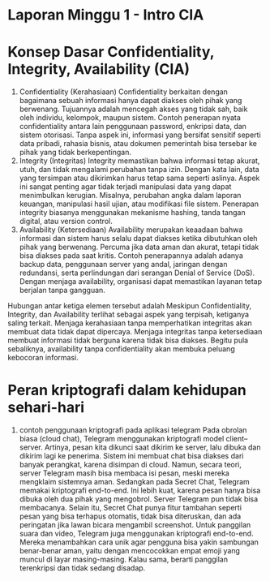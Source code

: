 # Laporan Minggu 1 - Intro CIA
# Konsep Dasar Confidentiality, Integrity, Availability (CIA)
1. Confidentiality (Kerahasiaan)
Confidentiality berkaitan dengan bagaimana sebuah informasi hanya dapat diakses oleh pihak yang berwenang. Tujuannya adalah mencegah akses yang tidak sah, baik oleh individu, kelompok, maupun sistem. Contoh penerapan nyata confidentiality antara lain penggunaan password, enkripsi data, dan sistem otorisasi. Tanpa aspek ini, informasi yang bersifat sensitif seperti data pribadi, rahasia bisnis, atau dokumen pemerintah bisa tersebar ke pihak yang tidak berkepentingan.
2. Integrity (Integritas)
Integrity memastikan bahwa informasi tetap akurat, utuh, dan tidak mengalami perubahan tanpa izin. Dengan kata lain, data yang tersimpan atau dikirimkan harus tetap sama seperti aslinya. Aspek ini sangat penting agar tidak terjadi manipulasi data yang dapat menimbulkan kerugian. Misalnya, perubahan angka dalam laporan keuangan, manipulasi hasil ujian, atau modifikasi file sistem. Penerapan integrity biasanya menggunakan mekanisme hashing, tanda tangan digital, atau version control.
3. Availability (Ketersediaan)
Availability merupakan keaadaan bahwa informasi dan sistem harus selalu dapat diakses ketika dibutuhkan oleh pihak yang berwenang. Percuma jika data aman dan akurat, tetapi tidak bisa diakses pada saat kritis. Contoh penerapannya adalah adanya backup data, penggunaan server yang andal, jaringan dengan redundansi, serta perlindungan dari serangan Denial of Service (DoS). Dengan menjaga availability, organisasi dapat memastikan layanan tetap berjalan tanpa gangguan.

Hubungan antar ketiga elemen tersebut adalah Meskipun Confidentiality, Integrity, dan Availability terlihat sebagai aspek yang terpisah, ketiganya saling terkait. Menjaga kerahasiaan tanpa memperhatikan integritas akan membuat data tidak dapat dipercaya. Menjaga integritas tanpa ketersediaan membuat informasi tidak berguna karena tidak bisa diakses. Begitu pula sebaliknya, availability tanpa confidentiality akan membuka peluang kebocoran informasi.

# Peran kriptografi dalam kehidupan sehari-hari
1. contoh penggunaan kriptografi pada aplikasi telegram
Pada obrolan biasa (cloud chat), Telegram menggunakan kriptografi model client–server. Artinya, pesan kita dikunci saat dikirim ke server, lalu dibuka dan dikirim lagi ke penerima. Sistem ini membuat chat bisa diakses dari banyak perangkat, karena disimpan di cloud. Namun, secara teori, server Telegram masih bisa membaca isi pesan, meski mereka mengklaim sistemnya aman.
Sedangkan pada Secret Chat, Telegram memakai kriptografi end-to-end. Ini lebih kuat, karena pesan hanya bisa dibuka oleh dua pihak yang mengobrol. Server Telegram pun tidak bisa membacanya. Selain itu, Secret Chat punya fitur tambahan seperti pesan yang bisa terhapus otomatis, tidak bisa diteruskan, dan ada peringatan jika lawan bicara mengambil screenshot.
Untuk panggilan suara dan video, Telegram juga menggunakan kriptografi end-to-end. Mereka menambahkan cara unik agar pengguna bisa yakin sambungan benar-benar aman, yaitu dengan mencocokkan empat emoji yang muncul di layar masing-masing. Kalau sama, berarti panggilan terenkripsi dan tidak sedang disadap.